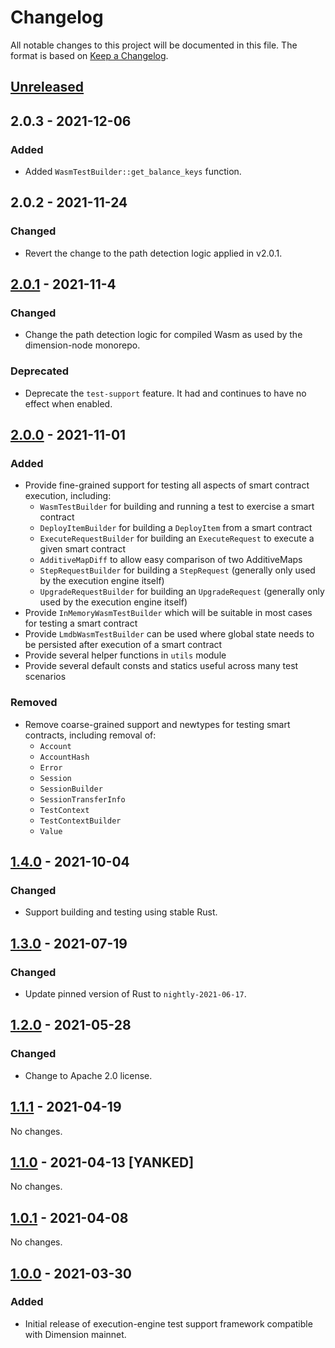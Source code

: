 # Changelog

All notable changes to this project will be documented in this file.  The format is based on [Keep a Changelog].

[comment]: <> (Added:      new features)
[comment]: <> (Changed:    changes in existing functionality)
[comment]: <> (Deprecated: soon-to-be removed features)
[comment]: <> (Removed:    now removed features)
[comment]: <> (Fixed:      any bug fixes)
[comment]: <> (Security:   in case of vulnerabilities)



## [Unreleased]



## 2.0.3 - 2021-12-06

### Added
* Added `WasmTestBuilder::get_balance_keys` function.



## 2.0.2 - 2021-11-24

### Changed
* Revert the change to the path detection logic applied in v2.0.1.



## [2.0.1] - 2021-11-4

### Changed
* Change the path detection logic for compiled Wasm as used by the dimension-node monorepo.

### Deprecated
* Deprecate the `test-support` feature.  It had and continues to have no effect when enabled.



## [2.0.0] - 2021-11-01

### Added
* Provide fine-grained support for testing all aspects of smart contract execution, including:
    * `WasmTestBuilder` for building and running a test to exercise a smart contract
    * `DeployItemBuilder` for building a `DeployItem` from a smart contract
    * `ExecuteRequestBuilder` for building an `ExecuteRequest` to execute a given smart contract
    * `AdditiveMapDiff` to allow easy comparison of two AdditiveMaps
    * `StepRequestBuilder` for building a `StepRequest` (generally only used by the execution engine itself)
    * `UpgradeRequestBuilder` for building an `UpgradeRequest` (generally only used by the execution engine itself)
* Provide `InMemoryWasmTestBuilder` which will be suitable in most cases for testing a smart contract
* Provide `LmdbWasmTestBuilder` can be used where global state needs to be persisted after execution of a smart contract
* Provide several helper functions in `utils` module
* Provide several default consts and statics useful across many test scenarios

### Removed
* Remove coarse-grained support and newtypes for testing smart contracts, including removal of:
    * `Account`
    * `AccountHash`
    * `Error`
    * `Session`
    * `SessionBuilder`
    * `SessionTransferInfo`
    * `TestContext`
    * `TestContextBuilder`
    * `Value`



## [1.4.0] - 2021-10-04

### Changed
* Support building and testing using stable Rust.



## [1.3.0] - 2021-07-19

### Changed
* Update pinned version of Rust to `nightly-2021-06-17`.



## [1.2.0] - 2021-05-28

### Changed
* Change to Apache 2.0 license.



## [1.1.1] - 2021-04-19

No changes.



## [1.1.0] - 2021-04-13 [YANKED]

No changes.



## [1.0.1] - 2021-04-08

No changes.



## [1.0.0] - 2021-03-30

### Added
* Initial release of execution-engine test support framework compatible with Dimension mainnet.



[Keep a Changelog]: https://keepachangelog.com/en/1.0.0
[unreleased]: https://github.com/dimension-labs/dimension-node/compare/04f48a467...dev
[2.0.1]: https://github.com/dimension-labs/dimension-node/compare/13585abcf...04f48a467
[2.0.0]: https://github.com/dimension-labs/dimension-node/compare/v1.4.0...13585abcf
[1.4.0]: https://github.com/dimension-labs/dimension-node/compare/v1.3.0...v1.4.0
[1.3.0]: https://github.com/dimension-labs/dimension-node/compare/v1.2.0...v1.3.0
[1.2.0]: https://github.com/dimension-labs/dimension-node/compare/v1.1.1...v1.2.0
[1.1.1]: https://github.com/dimension-labs/dimension-node/compare/v1.0.1...v1.1.1
[1.1.0]: https://github.com/dimension-labs/dimension-node/compare/v1.0.1...v1.1.1
[1.0.1]: https://github.com/dimension-labs/dimension-node/compare/v1.0.0...v1.0.1
[1.0.0]: https://github.com/dimension-labs/dimension-node/releases/tag/v1.0.0

